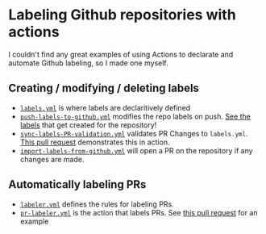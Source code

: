 # Labeling Github repositories with actions
I couldn't find any great examples of using Actions to declarate and automate Github labeling, so I made one myself.

## Creating / modifying / deleting labels
- [`labels.yml`](./.github/labels.yml) is where labels are declaritively defined
- [`push-labels-to-github.yml`](.github/workflows/push-labels-to-github.yml) modifies the repo labels on push. [See the labels](https://github.com/scowalt/actions-labeler-example/labels) that get created for the repository!
- [`sync-labels-PR-validation.yml`](.github/workflows/sync-labels-PR-validation.yml) validates PR Changes to `labels.yml`. [This pull request](https://github.com/scowalt/actions-labeler-example/pull/1) demonstrates this in action.
- [`import-labels-from-github.yml`](.github/workflows/import-labels-from-github.yml) will open a PR on the repository if any changes are made.

## Automatically labeling PRs
- [`labeler.yml`](.github/labeler.yml) defines the rules for labeling PRs.
- [`pr-labeler.yml`](.github/workflows/pr-labeler.yml) is the action that labels PRs. See [this pull request](https://github.com/scowalt/actions-labeler-example/pull/3) for an example
